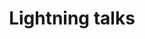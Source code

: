 ---
title: "Lightning talks"
time: 10:30-11:15
type: session
session_type: lightning
weight: 7
talks:
    "Room 1":
        - 89-oh-no-i-need-a-cms-in-minutes-what-should-i-do
        - 99-solving-the-hardest-problem-in-computer-programming
        - 110-string-considered-harmfull
        - 112-will-webauth-end-phishing
    "Room 2":
        - 126-iot-based-sensor-monitoring-of-critical-medical-equipment-and-medicine-in-helse-vest
        - 138-hjemmesnekra-spillmotor-i-kotlin
        - 145-the-aestetic-usabillty-effect-working-title
        - 146-how-digitalizing-the-ocean-creates-a-brighter-future-for-everyone
    "Room 3":
        - 147-råtner-hypotesene-dine-i-en-skuff
        - 159-frå-kvitlauk-til-lauk-som-ikkje-er-til-å-grina-av
        - 160-process-driven-orchestrating-micro-services-in-the-real-world
        - 122-aristotle-and-plato-s-takes-on-the-agile-and-devops-movements
---
